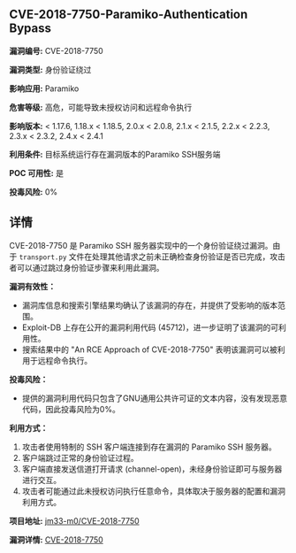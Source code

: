 ## CVE-2018-7750-Paramiko-Authentication Bypass

**漏洞编号:** CVE-2018-7750

**漏洞类型:** 身份验证绕过

**影响应用:** Paramiko

**危害等级:** 高危，可能导致未授权访问和远程命令执行

**影响版本:** < 1.17.6, 1.18.x < 1.18.5, 2.0.x < 2.0.8, 2.1.x < 2.1.5, 2.2.x < 2.2.3, 2.3.x < 2.3.2, 2.4.x < 2.4.1

**利用条件:** 目标系统运行存在漏洞版本的Paramiko SSH服务端

**POC 可用性:** 是

**投毒风险:** 0%

## 详情

CVE-2018-7750 是 Paramiko SSH 服务器实现中的一个身份验证绕过漏洞。由于 `transport.py` 文件在处理其他请求之前未正确检查身份验证是否已完成，攻击者可以通过跳过身份验证步骤来利用此漏洞。

**漏洞有效性：**

*   漏洞库信息和搜索引擎结果均确认了该漏洞的存在，并提供了受影响的版本范围。
*   Exploit-DB 上存在公开的漏洞利用代码 (45712)，进一步证明了该漏洞的可利用性。
*   搜索结果中的 "An RCE Approach of CVE-2018-7750" 表明该漏洞可以被利用于远程命令执行。

**投毒风险：**

*   提供的漏洞利用代码只包含了GNU通用公共许可证的文本内容，没有发现恶意代码，因此投毒风险为0%。

**利用方式：**

1.  攻击者使用特制的 SSH 客户端连接到存在漏洞的 Paramiko SSH 服务器。
2.  客户端跳过正常的身份验证过程。
3.  客户端直接发送信道打开请求 (channel-open)，未经身份验证即可与服务器进行交互。
4.  攻击者可能通过此未授权访问执行任意命令，具体取决于服务器的配置和漏洞利用方式。

**项目地址:** [jm33-m0/CVE-2018-7750](https://github.com/jm33-m0/CVE-2018-7750)

**漏洞详情:** [CVE-2018-7750](https://nvd.nist.gov/vuln/detail/CVE-2018-7750)